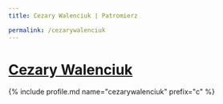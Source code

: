 ```yaml
---
title: Cezary Walenciuk | Patromierz

permalink: /cezarywalenciuk
---
```


# [Cezary Walenciuk](https://patronite.pl/cezarywalenciuk)

{% include profile.md name="cezarywalenciuk" prefix="c" %}
